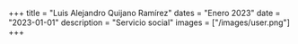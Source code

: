 +++
title = "Luis Alejandro Quijano Ramírez"
dates = "Enero 2023"
date = "2023-01-01"
description = "Servicio social"
images = ["/images/user.png"]
+++

